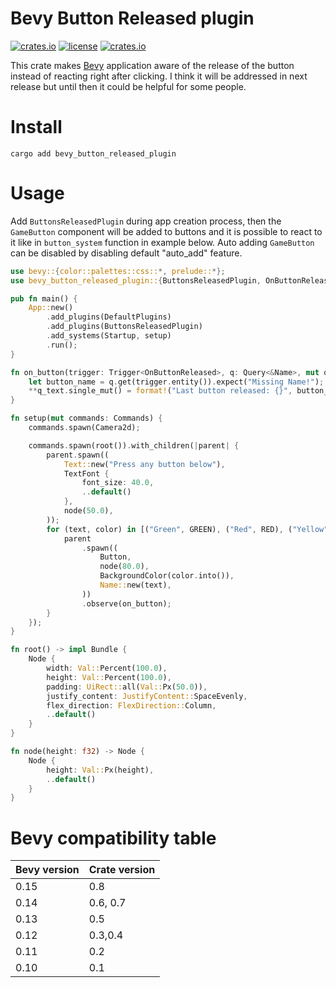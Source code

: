 # Bevy Button Released plugin

[![crates.io](https://img.shields.io/crates/v/bevy_button_released_plugin.svg)](https://crates.io/crates/bevy_button_released_plugin)
[![license](https://img.shields.io/crates/l/bevy_button_released_plugin)](https://github.com/Leinnan/bevy_button_released_plugin#license)
[![crates.io](https://img.shields.io/crates/d/bevy_button_released_plugin.svg)](https://crates.io/crates/bevy_button_released_plugin)

This crate makes [Bevy](https://github.com/bevyengine/bevy) application aware of the release of the button instead of reacting right after clicking. I think it will be addressed in next release but until then it could be helpful for some people.

# Install

```
cargo add bevy_button_released_plugin
```

# Usage

Add `ButtonsReleasedPlugin` during app creation process, then the `GameButton` component will be added to buttons and it is possible to react to it like in `button_system` function in example below. Auto adding `GameButton` can be disabled by disabling default "auto_add" feature.

```rust
use bevy::{color::palettes::css::*, prelude::*};
use bevy_button_released_plugin::{ButtonsReleasedPlugin, OnButtonReleased};

pub fn main() {
    App::new()
        .add_plugins(DefaultPlugins)
        .add_plugins(ButtonsReleasedPlugin)
        .add_systems(Startup, setup)
        .run();
}

fn on_button(trigger: Trigger<OnButtonReleased>, q: Query<&Name>, mut q_text: Query<&mut Text>) {
    let button_name = q.get(trigger.entity()).expect("Missing Name!");
    **q_text.single_mut() = format!("Last button released: {}", button_name);
}

fn setup(mut commands: Commands) {
    commands.spawn(Camera2d);

    commands.spawn(root()).with_children(|parent| {
        parent.spawn((
            Text::new("Press any button below"),
            TextFont {
                font_size: 40.0,
                ..default()
            },
            node(50.0),
        ));
        for (text, color) in [("Green", GREEN), ("Red", RED), ("Yellow", YELLOW)] {
            parent
                .spawn((
                    Button,
                    node(80.0),
                    BackgroundColor(color.into()),
                    Name::new(text),
                ))
                .observe(on_button);
        }
    });
}

fn root() -> impl Bundle {
    Node {
        width: Val::Percent(100.0),
        height: Val::Percent(100.0),
        padding: UiRect::all(Val::Px(50.0)),
        justify_content: JustifyContent::SpaceEvenly,
        flex_direction: FlexDirection::Column,
        ..default()
    }
}

fn node(height: f32) -> Node {
    Node {
        height: Val::Px(height),
        ..default()
    }
}
```

# Bevy compatibility table

| Bevy version | Crate version |
| ------------ | ------------- |
| 0.15         | 0.8           |
| 0.14         | 0.6, 0.7      |
| 0.13         | 0.5           |
| 0.12         | 0.3,0.4       |
| 0.11         | 0.2           |
| 0.10         | 0.1           |
